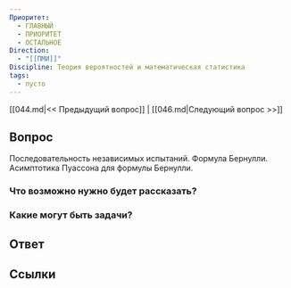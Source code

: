 ```yaml
---
Приоритет:
  - ГЛАВНЫЙ
  - ПРИОРИТЕТ
  - ОСТАЛЬНОЕ
Direction:
  - "[[ПМИ]]" 
Discipline: Теория вероятностей и математическая статистика 
tags:
  - пусто
---
```

[[044.md|<< Предыдущий вопрос]] | [[046.md|Следующий вопрос >>]]
## Вопрос

Последовательность независимых испытаний. Формула Бернулли. Асимптотика Пуассона для формулы Бернулли.

### Что возможно нужно будет рассказать?

### Какие могут быть задачи?

## Ответ

## Ссылки
